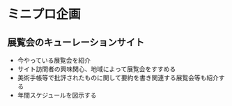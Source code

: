 # ミニプロ企画
## 展覧会のキューレーションサイト
  - 今やっている展覧会を紹介
  - サイト訪問者の興味関心、地域によって展覧会をすすめる
  - 美術手帳等で批評されたものに関して要約を書き関連する展覧会等も紹介する
  - 年間スケジュールを図示する
  
